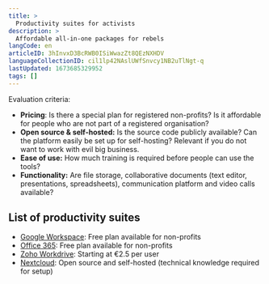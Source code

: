```yaml
---
title: >
  Productivity suites for activists
description: >
  Affordable all-in-one packages for rebels
langCode: en
articleID: 3hInvxD3BcRWB0ISiWwazZt8QEzNXHDV
languageCollectionID: cil1lp42NAslUWfSnvcy1NB2uTlNgt-q
lastUpdated: 1673685329952
tags: []
---
```


Evaluation criteria:

-   **Pricing**: Is there a special plan for registered non-profits? Is it affordable for people who are not part of a registered organisation?
-   **Open source & self-hosted:** Is the source code publicly available? Can the platform easily be set up for self-hosting? Relevant if you do not want to work with evil big business.
-   **Ease of use:** How much training is required before people can use the tools?
-   **Functionality:** Are file storage, collaborative documents (text editor, presentations, spreadsheets), communication platform and video calls available?

## List of productivity suites

-   [Google Workspace](https://www.google.com/nonprofits/offerings/workspace/): Free plan available for non-profits
-   [Office 365](https://www.microsoft.com/en-us/microsoft-365/nonprofit/office-365-nonprofit): Free plan available for non-profits
-   [Zoho Workdrive](https://www.zoho.com/workdrive/): Starting at €2.5 per user
-   [Nextcloud](https://nextcloud.com): Open source and self-hosted (technical knowledge required for setup)